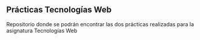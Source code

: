 ## Prácticas Tecnologías Web

Repositorio donde se podrán encontrar las dos prácticas realizadas para la asignatura Tecnologías Web